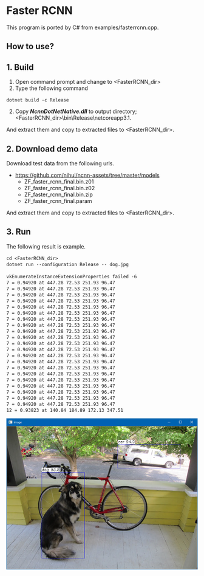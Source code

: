 ﻿# Faster RCNN
  
This program is ported by C# from examples/fasterrcnn.cpp. 
 
## How to use? 
 
## 1. Build 
 
1. Open command prompt and change to &lt;FasterRCNN_dir&gt; 
1. Type the following command 
```` 
dotnet build -c Release 
```` 
2. Copy ***NcnnDotNetNative.dll*** to output directory; &lt;FasterRCNN_dir&gt;\bin\Release\netcoreapp3.1. 
 
And extract them and copy to extracted files to &lt;FasterRCNN_dir&gt;. 

## 2. Download demo data

Download test data from the following urls.

- https://github.com/nihui/ncnn-assets/tree/master/models
  - ZF_faster_rcnn_final.bin.z01
  - ZF_faster_rcnn_final.bin.z02
  - ZF_faster_rcnn_final.bin.zip
  - ZF_faster_rcnn_final.param

And extract them and copy to extracted files to &lt;FasterRCNN_dir&gt;.
 
## 3. Run 
 
The following result is example. 
 
```` 
cd <FasterRCNN_dir> 
dotnet run --configuration Release -- dog.jpg

vkEnumerateInstanceExtensionProperties failed -6
7 = 0.94920 at 447.28 72.53 251.93 96.47
7 = 0.94920 at 447.28 72.53 251.93 96.47
7 = 0.94920 at 447.28 72.53 251.93 96.47
7 = 0.94920 at 447.28 72.53 251.93 96.47
7 = 0.94920 at 447.28 72.53 251.93 96.47
7 = 0.94920 at 447.28 72.53 251.93 96.47
7 = 0.94920 at 447.28 72.53 251.93 96.47
7 = 0.94920 at 447.28 72.53 251.93 96.47
7 = 0.94920 at 447.28 72.53 251.93 96.47
7 = 0.94920 at 447.28 72.53 251.93 96.47
7 = 0.94920 at 447.28 72.53 251.93 96.47
7 = 0.94920 at 447.28 72.53 251.93 96.47
7 = 0.94920 at 447.28 72.53 251.93 96.47
7 = 0.94920 at 447.28 72.53 251.93 96.47
7 = 0.94920 at 447.28 72.53 251.93 96.47
7 = 0.94920 at 447.28 72.53 251.93 96.47
7 = 0.94920 at 447.28 72.53 251.93 96.47
7 = 0.94920 at 447.28 72.53 251.93 96.47
7 = 0.94920 at 447.28 72.53 251.93 96.47
7 = 0.94920 at 447.28 72.53 251.93 96.47
7 = 0.94920 at 447.28 72.53 251.93 96.47
12 = 0.93823 at 140.84 184.89 172.13 347.51
````

![MobileNetV3SSDLite](images/image.png "MobileNetV3SSDLite")